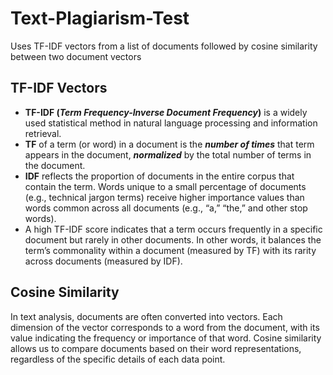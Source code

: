 # Text-Plagiarism-Test
Uses TF-IDF vectors from a list of documents followed by cosine similarity between two document vectors

## TF-IDF Vectors
- **TF-IDF (_Term Frequency-Inverse Document Frequency_)** is a widely used statistical method in natural language processing and information retrieval.
- **TF** of a term (or word) in a document is the **_number of times_** that term appears in the document, **_normalized_** by the total number of terms in the document.
- **IDF** reflects the proportion of documents in the entire corpus that contain the term. Words unique to a small percentage of documents (e.g., technical jargon terms) receive higher importance values than words common across all documents (e.g., “a,” “the,” and other stop words).
- A high TF-IDF score indicates that a term occurs frequently in a specific document but rarely in other documents.
In other words, it balances the term’s commonality within a document (measured by TF) with its rarity across documents (measured by IDF).
## Cosine Similarity
In text analysis, documents are often converted into vectors. Each dimension of the vector corresponds to a word from the document, with its value indicating the frequency or importance of that word.
Cosine similarity allows us to compare documents based on their word representations, regardless of the specific details of each data point.
